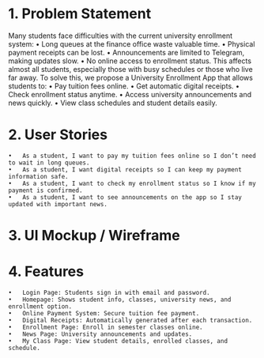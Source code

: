 # 1. Problem Statement
Many students face difficulties with the current university enrollment system:
    •	Long queues at the finance office waste valuable time.
    •	Physical payment receipts can be lost.
    •	Announcements are limited to Telegram, making updates slow.
    •	No online access to enrollment status.
  This affects almost all students, especially those with busy schedules or those who live far away. To solve this, we propose a University Enrollment App that allows students to:
    •	Pay tuition fees online.
    •	Get automatic digital receipts.
    •	Check enrollment status anytime.
    •	Access university announcements and news quickly.
    •	View class schedules and student details easily.
# 2. User Stories
    •	As a student, I want to pay my tuition fees online so I don’t need to wait in long queues.
    •	As a student, I want digital receipts so I can keep my payment information safe.
    •	As a student, I want to check my enrollment status so I know if my payment is confirmed.
    •	As a student, I want to see announcements on the app so I stay updated with important news.
# 3. UI Mockup / Wireframe

# 4. Features
    •	Login Page: Students sign in with email and password.
    •	Homepage: Shows student info, classes, university news, and enrollment option.
    •	Online Payment System: Secure tuition fee payment.
    •	Digital Receipts: Automatically generated after each transaction.
    •	Enrollment Page: Enroll in semester classes online.
    •	News Page: University announcements and updates.
    •	My Class Page: View student details, enrolled classes, and schedule.

